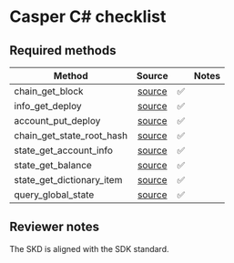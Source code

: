 # Casper C# checklist

## Required methods

| Method                    |                                                              Source                                                              |     |    Notes    |
| ------------------------- |:--------------------------------------------------------------------------------------------------------------------------------:| --- |:-----------:|
| chain_get_block           |        [source](https://github.com/make-software/casper-net-sdk/blob/master/Casper.Network.SDK/JsonRpc/CasperMethods.cs#L241)         | ✅  |             |
| info_get_deploy           |        [source](https://github.com/make-software/casper-net-sdk/blob/master/Casper.Network.SDK/JsonRpc/CasperMethods.cs#L220)         | ✅  |             |
| account_put_deploy        |        [source](https://github.com/make-software/casper-net-sdk/blob/master/Casper.Network.SDK/JsonRpc/CasperMethods.cs#L205)         | ✅  |             |
| chain_get_state_root_hash |    [source](https://github.com/make-software/casper-net-sdk/blob/master/Casper.Network.SDK/JsonRpc/CasperMethods.cs#L13)     | ✅  |             |
| state_get_account_info    |                                                               [source](https://github.com/make-software/casper-net-sdk/blob/master/Casper.Network.SDK/JsonRpc/CasperMethods.cs#L101)                                                                | ✅  | |
| state_get_balance         |       [source](https://github.com/make-software/casper-net-sdk/blob/master/Casper.Network.SDK/JsonRpc/CasperMethods.cs#L188)        | ✅  |             |
| state_get_dictionary_item | [source](https://github.com/make-software/casper-net-sdk/blob/master/Casper.Network.SDK/JsonRpc/CasperMethods.cs#L352) | ✅  |             |
| query_global_state        |        [source](https://github.com/make-software/casper-net-sdk/blob/master/Casper.Network.SDK/JsonRpc/CasperMethods.cs#L162)        | ✅  | |


## Reviewer notes

The SKD is aligned with the SDK standard.
